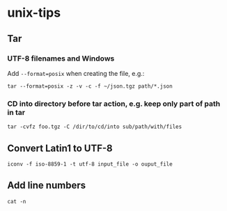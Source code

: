 # unix-tips

## Tar
### UTF-8 filenames and Windows
Add `--format=posix` when creating the  file, e.g.:
```
tar --format=posix -z -v -c -f ~/json.tgz path/*.json
```
### CD into directory before tar action, e.g. keep only part of path in tar
```
tar -cvfz foo.tgz -C /dir/to/cd/into sub/path/with/files
```
## Convert Latin1 to UTF-8
`iconv -f iso-8859-1 -t utf-8 input_file -o ouput_file`

## Add line numbers
`cat -n`
